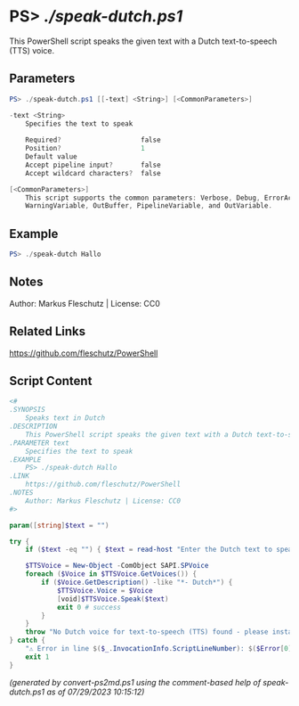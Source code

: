 PS> *./speak-dutch.ps1*
====================

This PowerShell script speaks the given text with a Dutch text-to-speech (TTS) voice.

Parameters
----------
```powershell
PS> ./speak-dutch.ps1 [[-text] <String>] [<CommonParameters>]

-text <String>
    Specifies the text to speak
    
    Required?                    false
    Position?                    1
    Default value                
    Accept pipeline input?       false
    Accept wildcard characters?  false

[<CommonParameters>]
    This script supports the common parameters: Verbose, Debug, ErrorAction, ErrorVariable, WarningAction, 
    WarningVariable, OutBuffer, PipelineVariable, and OutVariable.
```

Example
-------
```powershell
PS> ./speak-dutch Hallo

```

Notes
-----
Author: Markus Fleschutz | License: CC0

Related Links
-------------
https://github.com/fleschutz/PowerShell

Script Content
--------------
```powershell
<#
.SYNOPSIS
	Speaks text in Dutch
.DESCRIPTION
	This PowerShell script speaks the given text with a Dutch text-to-speech (TTS) voice.
.PARAMETER text
	Specifies the text to speak
.EXAMPLE
	PS> ./speak-dutch Hallo
.LINK
	https://github.com/fleschutz/PowerShell
.NOTES
	Author: Markus Fleschutz | License: CC0
#>

param([string]$text = "")

try {
	if ($text -eq "") { $text = read-host "Enter the Dutch text to speak" }

	$TTSVoice = New-Object -ComObject SAPI.SPVoice
	foreach ($Voice in $TTSVoice.GetVoices()) {
		if ($Voice.GetDescription() -like "*- Dutch*") { 
			$TTSVoice.Voice = $Voice
			[void]$TTSVoice.Speak($text)
			exit 0 # success
		}
	}
	throw "No Dutch voice for text-to-speech (TTS) found - please install one"
} catch {
	"⚠️ Error in line $($_.InvocationInfo.ScriptLineNumber): $($Error[0])"
	exit 1
}
```

*(generated by convert-ps2md.ps1 using the comment-based help of speak-dutch.ps1 as of 07/29/2023 10:15:12)*
